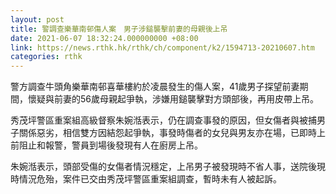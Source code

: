 ```yaml
---
layout: post
title: 警調查樂華南邨傷人案　男子涉鎚襲擊前妻的母親後上吊
date: 2021-06-07 18:32:24.000000000 +08:00
link: https://news.rthk.hk/rthk/ch/component/k2/1594713-20210607.htm
categories: rthk
---
```


警方調查牛頭角樂華南邨喜華樓約於凌晨發生的傷人案，41歲男子探望前妻期間，懷疑與前妻的56歲母親起爭執，涉嫌用鎚襲擊對方頭部後，再用皮帶上吊。

秀茂坪警區重案組高級督察朱婉湉表示，仍在調查事發的原因，但女傷者與被捕男子關係惡劣，相信雙方因結怨起爭執，事發時傷者的女兒與男友亦在場，已即時上前阻止和報警，警員到場後發現有人在廚房上吊。

朱婉湉表示，頭部受傷的女傷者情況穩定，上吊男子被發現時不省人事，送院後現時情況危殆，案件已交由秀茂坪警區重案組調查，暫時未有人被起訴。
